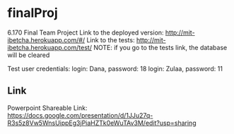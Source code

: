 finalProj
=========

6.170 Final Team Project
Link to the deployed version:
  http://mit-ibetcha.herokuapp.com/#/
Link to the tests:
  http://mit-ibetcha.herokuapp.com/test/ 
  NOTE: if you go to the tests link, the database will be cleared

Test user credentials:
  login: Dana, password: 18
  login: Zulaa, password: 11
  

Link
------
Powerpoint Shareable Link: https://docs.google.com/presentation/d/1JJu27q-R3s5z8Vw5WnsUippEg3jPiaHZTk0eWuTAv3M/edit?usp=sharing


